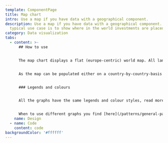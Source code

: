 ```yaml
---
template: ComponentPage
title: Map chart
intro: Use a map if you have data with a geographical component.
description: Use a map if you have data with a geographical component. The
  typical use case is to show where in the world investments are placed.
category: Data visualization
tabs:
  - content: >-
      ## How to use


      The map chart displays a flat (europe-centric) world map. All land mass is grey by default, and as the map is populated the countries/regions with data associated to them are coloured using the [LFUI map colours](/patterns/general-patterns/graphs-and-when-to-use-them#colour).


      As the map can be populated either on a country-by-country-basis or divided into regions, it is important to make sure that the legend corresponds to what is shown on the map.


      ### Legends and colours


      All the graphs have the same legends and colour styles, read more [here](/patterns/general-patterns/graphs-and-when-to-use-them#the-different-parts).


      When to use different graphs you find [here](/patterns/general-patterns/graphs-and-when-to-use-them#type-of-graph).
    name: Design
  - name: Code
    content: code
backgroundColor: '#ffffff'
---
```

